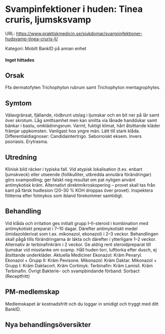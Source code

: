 # Svampinfektioner i huden: Tinea cruris, ljumsksvamp

URL: https://www.praktiskmedicin.se/sjukdomar/svampinfektioner-hudsvamp-tinea-cruris-lj/



Kategori: Mobilt BankID på annan enhet

#### Inget hittades

## Orsak

Ffa dermatofyten Trichophyton rubrum samt Trichophyton mentagrophytes.

## Symtom

Välavgränsat, fjällande, rödbrunt utslag i ljumskar och en bit ner på lår samt över skrotum. Låg smittsamhet men kan smitta via lånade handdukar samt bänkar i bastu, omklädningsrum. Varmt, fuktigt klimat, hårt åtsittande kläder främjar uppkomsten. Vanligast hos yngre män. Lätt till stark klåda.
Differentialdiagnoser: Candidaintertrigo. Seborroiskt eksem. Invers psoriasis. Erytrasma.

## Utredning

Klinisk bild räcker i typiska fall. Vid atypisk lokalisation (t.ex. enbart ljumskveck) eller utseende (follikulliter, utbredda annulära förändringar) görs svampodling; ger falskt neg resultat om pat nyligen använt antimykotisk kräm. Alternativt direktmikroskopering – provet skall tas från kant på färsk hudlesion (20–30 % KOH droppas över provet). Inspektera fötterna efter fotmykos som ibland förekommer samtidigt.

## Behandling

Vid klåda och irritation ges initialt grupp I–II-steroid i kombination med antimykotiskt preparat i 7–10 dagar. Därefter antimykotiskt medel (imidazolderivat som t.ex. mikonazol, ekonazol) i 2–3 veckor. Behandlingen skall pågå tills förändringarna är läkta och därefter i ytterligare 1–2 veckor. Alternativ är terbinafinkräm i 2 veckor. Ge aldrig rent steroidpreparat till ljumskar vid misstanke om svamp.
Håll huden torr, lufttorka efter dusch, ej åtsittande underkläder.
Aktuella Mediciner
Ekonazol: Kräm Pevaryl.
Ekonazol + Grupp II: Kräm Pevisone.
Mikonazol: Kräm Daktar.
Mikonazol + Grupp I: Kräm Daktacort. Kräm Cortimyk.
Terbinafin: Kräm Lamisil. Kräm Terbinafin.
Övrigt
Bakterie- och svampbindande förband: Sorbact (Receptfritt)

## PM-medlemskap

Medlemskapet är kostnadsfritt och du loggar in smidigt och tryggt med ditt BankID.

## Nya behandlingsöversikter

